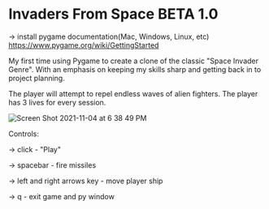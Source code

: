 # Invaders From Space BETA 1.0
-> install pygame documentation(Mac, Windows, Linux, etc)
https://www.pygame.org/wiki/GettingStarted

My first time using Pygame to create a clone of the classic "Space Invader Genre". With an emphasis on keeping my skills sharp and getting back in to project planning.

The player will attempt to repel endless waves of alien fighters. The player has 3 lives for every session.

![Screen Shot 2021-11-04 at 6 38 49 PM](https://user-images.githubusercontent.com/81591201/140434927-54986817-62da-45db-9343-5f8f842a76b8.png)

Controls:

-> click - "Play"

-> spacebar - fire missiles

-> left and right arrows key - move player ship

-> q - exit game and py window
